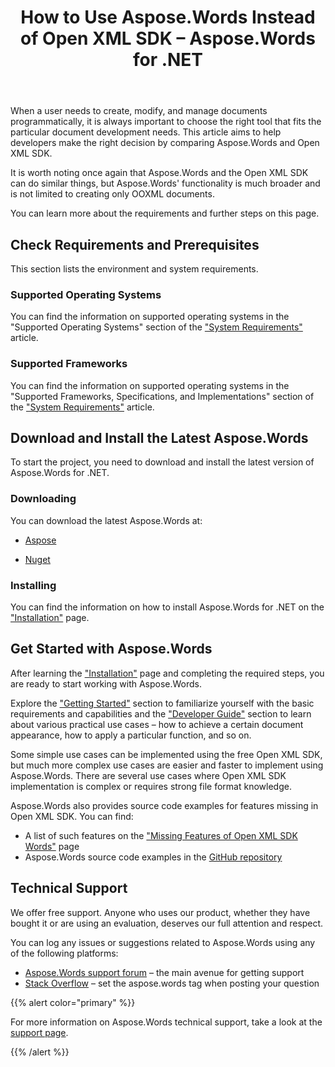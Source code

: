 ﻿---
title: How to Use Aspose.Words Instead of Open XML SDK – Aspose.Words for .NET
articleTitle: How to Use Aspose.Words Instead of Open XML SDK
linktitle: How to Use Aspose.Words Instead of Open XML SDK
description: "Learn how to download and install Aspose.Words for .NET and what prerequisites have to be met to work with Aspose.Words instead of Open XML."
type: docs
weight: 40
url: /net/aspose-words-instead-of-openxml-sdk/
aliases: [/net/aspose-words-net-for-openxml/]
---

When a user needs to create, modify, and manage documents programmatically, it is always important to choose the right tool that fits the particular document development needs. This article aims to help developers make the right decision by comparing Aspose.Words and Open XML SDK.

It is worth noting once again that Aspose.Words and the Open XML SDK can do similar things, but Aspose.Words' functionality is much broader and is not limited to creating only OOXML documents.

You can learn more about the requirements and further steps on this page.

## Check Requirements and Prerequisites

This section lists the environment and system requirements.

### Supported Operating Systems

You can find the information on supported operating systems in the "Supported Operating Systems" section of the ["System Requirements"](/words/net/system-requirements/) article.

### Supported Frameworks

You can find the information on supported operating systems in the "Supported Frameworks, Specifications, and Implementations" section of the ["System Requirements"](/words/net/system-requirements/) article.

## Download and Install the Latest Aspose.Words

To start the project, you need to download and install the latest version of Aspose.Words for .NET.

### Downloading

You can download the latest Aspose.Words at:

* [Aspose](https://products.aspose.com/words/net/)

* [Nuget](https://www.nuget.org/packages/Aspose.Words/)

### Installing

You can find the information on how to install Aspose.Words for .NET on the[ "Installation"](/words/net/installation/) page.

## Get Started with Aspose.Words

After learning the ["Installation"](/words/net/installation/) page and completing the required steps, you are ready to start working with Aspose.Words.

Explore the ["Getting Started"](/words/net/getting-started/) section to familiarize yourself with the basic requirements and capabilities and the ["Developer Guide"](/words/net/developer-guide/) section to learn about various practical use cases – how to achieve a certain document appearance, how to apply a particular function, and so on.

Some simple use cases can be implemented using the free Open XML SDK, but much more complex use cases are easier and faster to implement using Aspose.Words. There are several use cases where Open XML SDK implementation is complex or requires strong file format knowledge.

Aspose.Words also provides source code examples for features missing in Open XML SDK. You can find:

* A list of such features on the ["Missing Features of Open XML SDK Words"](https://github.com/aspose-words/Aspose.Words-for-.NET/releases/tag/MissingFeaturesofOpenXMLWordsv1.1) page
* Aspose.Words source code examples in the [GitHub repository](https://github.com/asposemarketplace/Aspose_for_OpenXML)

## Technical Support

We offer free support. Anyone who uses our product, whether they have bought it or are using an evaluation, deserves our full attention and respect.

You can log any issues or suggestions related to Aspose.Words using any of the following platforms:

* [Aspose.Words support forum](https://forum.aspose.com/c/words/8) – the main avenue for getting support
* [Stack Overflow](https://stackoverflow.com/) – set the aspose.words tag when posting your question

{{% alert color="primary" %}}

For more information on Aspose.Words technical support, take a look at the [support page](/words/net/technical-support/).

{{% /alert %}}
